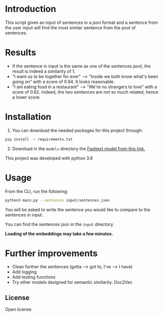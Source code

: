 # Introduction

This script given an input of sentences in a json format and a sentence from the user input will find the most similar sentence from the pool of sentences.

# Results
- If the sentence in input is the same as one of the sentences pool, the result is indeed a similarity of 1.
- "I want us to be together for ever" --> "Inside we both know what's been going on" with a score of 0.84. It looks reasonable.
- "I am eating food in a restaurant" --> "We're no strangers to love" with a score of 0.62. Indeed, the two sentences are not so much related, hence a lower score.

# Installation

1. You can download the needed packages for this project through:

```bash
pip install -r requirements.txt
```

2. Download in the `models` directory the [Fasttext model from this link.](https://dl.fbaipublicfiles.com/fasttext/vectors-english/crawl-300d-2M.vec.zip)


This project was developed with python 3.6

# Usage

From the CLI, run the following:

```bash
python3 main.py --sentences input/sentences.json
```

You will be asked to write the sentence you would like to compare to the sentences in input.

You can find the sentences json in the `input` directory.

**Loading of the embeddings may take a few minutes.**

# Further improvements
- Clean further the sentences (gotta --> got to, I've --> I have)
- Add logging
- Add testing functions
- Try other models designed for semantic similarity: Doc2Vec

## License
Open license